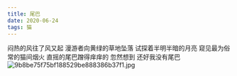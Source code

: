 ```yaml
---
title: 尾巴
date: 2020-06-24
tags: 猫
---
```

闷热的风往了风又起
漫游者向黄绿的草地坠落
试探着半明半暗的月亮
窥见最为俗常的猫间烟火
直摇的尾巴蹭得痒痒的
忽然想到
还好我没有尾巴
![9b8be75f75bf188529be888386b37f1.jpg](https://i.loli.net/2020/06/30/8bnpCGkJhTlA7VO.jpg)